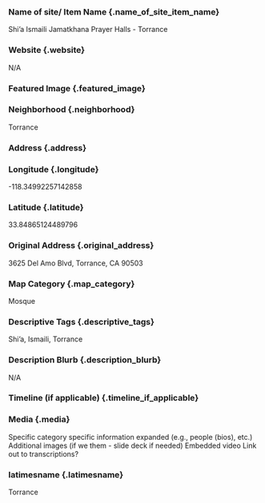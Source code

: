 ### Name of site/ Item Name {.name_of_site_item_name}
Shi’a Ismaili Jamatkhana Prayer Halls - Torrance

### Website {.website}
N/A

### Featured Image {.featured_image}


### Neighborhood {.neighborhood}
Torrance

### Address {.address}
### Longitude {.longitude}
-118.34992257142858
### Latitude {.latitude}
33.84865124489796
### Original Address {.original_address}
3625 Del Amo Blvd, Torrance, CA 90503

### Map Category  {.map_category}
Mosque

### Descriptive Tags {.descriptive_tags}
Shi’a, Ismaili, Torrance

### Description Blurb {.description_blurb}
N/A

### Timeline (if applicable) {.timeline_if_applicable}


### Media  {.media}

Specific category specific information expanded (e.g., people (bios), etc.)
Additional images (if we them - slide deck if needed)
Embedded video
Link out to transcriptions?



### latimesname {.latimesname}
Torrance